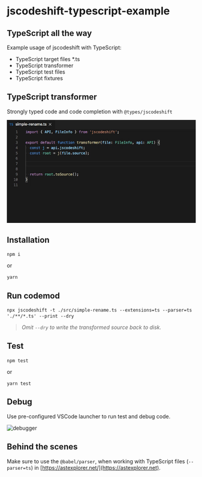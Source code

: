 # jscodeshift-typescript-example

## TypeScript all the way

Example usage of jscodeshift with TypeScript:

- TypeScript target files *.ts
- TypeScript transformer
- TypeScript test files
- TypeScript fixtures

## TypeScript transformer

Strongly typed code and code completion with `@types/jscodeshift`

![code-completion](https://raw.githubusercontent.com/chimurai/jscodeshift-typescript-example/main/docs/code-completion.gif)

## Installation

```shell
npm i
```

or

```shell
yarn
```

## Run codemod

```shell
npx jscodeshift -t ./src/simple-rename.ts --extensions=ts --parser=ts './**/*.ts' --print --dry
```

> _Omit `--dry` to write the transformed source back to disk._

## Test

```shell
npm test
```

or

```shell
yarn test
```

## Debug

Use pre-configured VSCode launcher to run test and debug code.

![debugger](https://raw.githubusercontent.com/chimurai/jscodeshift-typescript-example/main/docs/debugger.gif)

## Behind the scenes

Make sure to use the `@babel/parser`, when working with TypeScript files (`--parser=ts`) in [https://astexplorer.net/](https://astexplorer.net).

